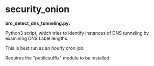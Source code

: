 # security_onion

**bro_detect_dns_tunneling.py:** 

Python3 script, which tries to identify instances of DNS tunneling by examining DNS Label lengths.

This is best run as an hourly cron job.

Requires the "publicsuffix" module to be installed.

